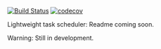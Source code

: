 [![Build Status](https://img.shields.io/github/actions/workflow/status/kindredgroup/scylla/build.yml?branch=master)](https://github.com/kindredgroup/scylla/actions/workflows/build.yml)
[![codecov](https://img.shields.io/codecov/c/github/kindredgroup/scylla/master?style=flat-square&logo=codecov)](https://app.codecov.io/gh/kindredgroup/scylla)

Lightweight task scheduler: Readme coming soon.

Warning: Still in development. 